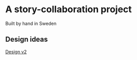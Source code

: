 # A story-collaboration project #
Built by hand in Sweden
## Design ideas ##
[Design v2](/docs/design/storyline_v2.pdf)
